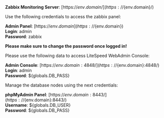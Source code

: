 **Zabbix Monitoring Server**: [https://${env.domain}/](https://${env.domain}/)

Use the following credentials to access the zabbix panel:

**Admin Panel**: [https://${env.domain}](https://${env.domain})  
**Login**: admin  
**Password**: zabbix

**Please make sure to change the password once logged in!**  

Please use the following data to access LiteSpeed WebAdmin Console:

**Admin Console**: [https://${env.domain}:4848/](https://${env.domain}:4848/)   
**Login**: admin    
**Password**: ${globals.DB_PASS}  

Manage the database nodes using the next credentials:

**phpMyAdmin Panel**: [https://${env.domain}:8443/](https://${env.domain}:8443/)  
**Username**: ${globals.DB_USER}    
**Password**: ${globals.DB_PASS}  